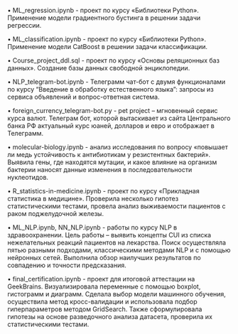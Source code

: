 •	ML_regression.ipynb - проект по курсу «Библиотеки Python». Применение модели градиентного бустинга в решении задачи регрессии. 

•	ML_classification.ipynb - проект по курсу «Библиотеки Python». Применение модели CatBoost в решении задачи классификации. 

•	Course_project_ddl.sql -  проект по курсу «Основы реляционных баз данных». Создание базы данных свободной энциклопедии.

•	NLP_telegram-bot.ipynb - Телеграмм чат-бот с двумя функционалами по курсу “Введение в обработку естественного языка”: запросы из сервиса объявлений и вопрос-ответная система. 

•	foreign_currency_telegram-bot.py - pet project – мгновенный сервис курса валют. Телеграм бот, которой вытаскивает из сайта Центрального банка РФ актуальный курс юаней, долларов и евро и отображает в Телеграмм. 

•	molecular-biology.ipynb - анализ исследования по вопросу «повышает ли медь устойчивость к антибиотикам у резистентных бактерий». Выявила гены, где находятся мутации, и какое влияние на организм бактерии наносят данные изменения в последовательности нуклеотидов. 

•	R_statistics-in-medicine.ipynb - проект по курсу «Прикладная статистика в медицине». Проверила несколько гипотез статистическими тестами, провела анализ выживаемости пациентов с раком поджелудочной железы. 

•	ML_NLP.ipynb, NN_NLP.ipynb -  работы по курсу NLP в здравоохранении. Цель работы – выявить концепты CUI из списка нежелательных реакций пациентов на лекарства. Поиск осуществляла пятью разными подходами, классическими методами NLP и с помощью нейронных сетей. Выполнила обзор наилучших результатов по совпадению и точности предсказания. 

•	final_certification.ipynb - проект для итоговой аттестации на GeekBrains. Визуализировала переменные с помощью boxplot, гистограмм и диаграмм. Сделала выбор модели машинного обучения, осуществила метод кросс-валидации и использовала подбор гиперпараметров методом GridSearch. Также сформулировала гипотезы на основе разведочного анализа датасета, проверила их статистическими тестами. 
